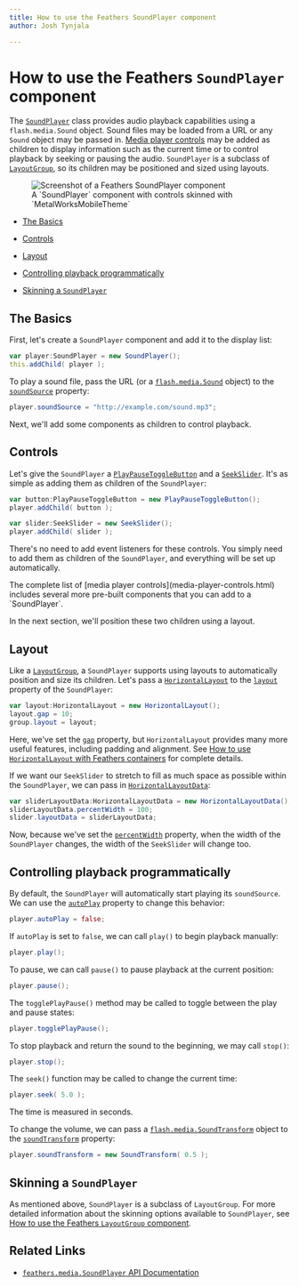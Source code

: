 ```yaml
---
title: How to use the Feathers SoundPlayer component  
author: Josh Tynjala

---
```

# How to use the Feathers `SoundPlayer` component

The [`SoundPlayer`](../api-reference/feathers/media/SoundPlayer.html) class provides audio playback capabilities using a `flash.media.Sound` object. Sound files may be loaded from a URL or any `Sound` object may be passed in. [Media player controls](media-player-controls.html) may be added as children to display information such as the current time or to control playback by seeking or pausing the audio. `SoundPlayer` is a subclass of [`LayoutGroup`](layout-group.html), so its children may be positioned and sized using layouts.

<figure>
<img src="images/sound-player.png" srcset="images/sound-player@2x.png 2x" alt="Screenshot of a Feathers SoundPlayer component" />
<figcaption>A `SoundPlayer` component with controls skinned with `MetalWorksMobileTheme`</figcaption>
</figure>

-   [The Basics](#the-basics)

-   [Controls](#controls)

-   [Layout](#layout)

-   [Controlling playback programmatically](#controlling-playback-programatically)

-   [Skinning a `SoundPlayer`](#skinning-a-soundplayer)

## The Basics

First, let's create a `SoundPlayer` component and add it to the display list:

``` actionscript
var player:SoundPlayer = new SoundPlayer();
this.addChild( player );
```

To play a sound file, pass the URL (or a [`flash.media.Sound`](http://help.adobe.com/en_US/FlashPlatform/reference/actionscript/3/flash/media/Sound.html) object) to the [`soundSource`](../api-reference/feathers/media/SoundPlayer.html#soundSource) property:

``` actionscript
player.soundSource = "http://example.com/sound.mp3";
```

Next, we'll add some components as children to control playback.

## Controls

Let's give the `SoundPlayer` a [`PlayPauseToggleButton`](../api-reference/feathers/media/PlayPauseToggleButton.html) and a [`SeekSlider`](../api-reference/feathers/media/SeekSlider.html). It's as simple as adding them as children of the `SoundPlayer`:

``` actionscript
var button:PlayPauseToggleButton = new PlayPauseToggleButton();
player.addChild( button );

var slider:SeekSlider = new SeekSlider();
player.addChild( slider );
```

There's no need to add event listeners for these controls. You simply need to add them as children of the `SoundPlayer`, and everything will be set up automatically.

<aside class="info">The complete list of [media player controls](media-player-controls.html) includes several more pre-built components that you can add to a `SoundPlayer`.</aside>

In the next section, we'll position these two children using a layout.

## Layout

Like a [`LayoutGroup`](layout-group.html), a `SoundPlayer` supports using layouts to automatically position and size its children. Let's pass a [`HorizontalLayout`](../api-reference/feathers/layout/HorizontalLayout.html) to the [`layout`](../api-reference/feathers/controls/LayoutGroup.html#layout) property of the `SoundPlayer`:

``` actionscript
var layout:HorizontalLayout = new HorizontalLayout();
layout.gap = 10;
group.layout = layout;
```

Here, we've set the [`gap`](../api-reference/feathers/layout/HorizontalLayout.html#gap) property, but `HorizontalLayout` provides many more useful features, including padding and alignment. See [How to use `HorizontalLayout` with Feathers containers](horizontal-layout.html) for complete details.

If we want our `SeekSlider` to stretch to fill as much space as possible within the `SoundPlayer`, we can pass in [`HorizontalLayoutData`](../api-reference/feathers/layout/HorizontalLayoutData.html):

``` actionscript
var sliderLayoutData:HorizontalLayoutData = new HorizontalLayoutData();
sliderLayoutData.percentWidth = 100;
slider.layoutData = sliderLayoutData;
```

Now, because we've set the [`percentWidth`](../api-reference/feathers/layout/HorizontalLayoutData.html#percentWidth) property, when the width of the `SoundPlayer` changes, the width of the `SeekSlider` will change too.

## Controlling playback programmatically

By default, the `SoundPlayer` will automatically start playing its `soundSource`. We can use the [`autoPlay`](../api-reference/feathers/media/SoundPlayer.html#autoPlay) property to change this behavior:

``` actionscript
player.autoPlay = false;
```

If `autoPlay` is set to `false`, we can call `play()` to begin playback manually:

``` actionscript
player.play();
```

To pause, we can call `pause()` to pause playback at the current position:

``` actionscript
player.pause();
```

The `togglePlayPause()` method may be called to toggle between the play and pause states:

``` actionscript
player.togglePlayPause();
```

To stop playback and return the sound to the beginning, we may call `stop()`:

``` actionscript
player.stop();
```

The `seek()` function may be called to change the current time:

``` actionscript
player.seek( 5.0 );
```

The time is measured in seconds.

To change the volume, we can pass a [`flash.media.SoundTransform`](http://help.adobe.com/en_US/FlashPlatform/reference/actionscript/3/flash/media/SoundTransform.html) object to the [`soundTransform`](../api-reference/feathers/media/SoundPlayer.html#soundTransform) property:

``` actionscript
player.soundTransform = new SoundTransform( 0.5 );
```

## Skinning a `SoundPlayer`

As mentioned above, `SoundPlayer` is a subclass of `LayoutGroup`. For more detailed information about the skinning options available to `SoundPlayer`, see [How to use the Feathers `LayoutGroup` component](layout-group.html).

## Related Links

-   [`feathers.media.SoundPlayer` API Documentation](../api-reference/feathers/media/SoundPlayer.html)